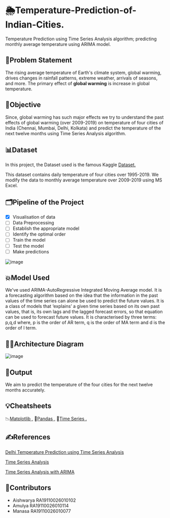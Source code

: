 # 🌦️Temperature-Prediction-of-Indian-Cities.
Temperature Prediction using Time Series Analysis algorithm; predicting monthly average temperature using ARIMA model.

## 💭Problem Statement 
The rising average temperature of Earth's climate system, global warming, drives changes in rainfall patterns, extreme weather, arrivals of seasons, and more. 
The primary effect of **global warming** is increase in global temperature.

## 🎯Objective
Since, global warming has such major effects we try to understand the past effects of global warming (over 2009-2019) on temperature of four cities of India (Chennai, Mumbai, Delhi, Kolkata) and predict the temperature of the next twelve months using Time Series Analysis algorithm.

## 📊Dataset
In this project, the Dataset used is the famous Kaggle [Dataset.](https://www.kaggle.com/riturajsaha/temperature-of-different-cities-of-india)

This dataset contains daily temperature of four cities over 1995-2019. We modify the data to monthly average temperature over 2009-2019 using MS Excel.

## 🗂️Pipeline of the Project
- [X] Visualisation of data
- [ ] Data Preprocessing
- [ ] Establish the appropriate model
- [ ] Identify the optimal order
- [ ] Train the model
- [ ] Test the model
- [ ] Make predictions

![image](https://user-images.githubusercontent.com/72320197/135301275-a6006090-604c-4ae9-918d-4199cd76ed8b.png)


## 💥Model Used
We've used ARIMA-AutoRegressive Integrated Moving Average model.
It is a forecasting algorithm based on the idea that the information in the past values of the time series can alone be used to predict the future values.
It is a class of models that ‘explains’ a given time series based on its own past values, that is, its own lags and the lagged forecast errors, so that equation can be used to forecast future values.
It is characterised by three terms: p,q,d where, p is the order of AR term, q is the order of MA term and d is the order of I term.

## 👩‍💻Architecture Diagram

![image](https://user-images.githubusercontent.com/72320197/135296708-e030d006-65a6-443d-81df-3a579c85ec32.png)

## 🚩Output
We aim to predict the temperature of the four cities for the next twelve months accurately.

## 💡Cheatsheets
📉[Matplotlib ,](https://www.datacamp.com/community/blog/python-matplotlib-cheat-sheet)
🐼[Pandas ,](https://www.datacamp.com/community/blog/python-pandas-cheat-sheet)
📆[Time Series .](https://math.bju.edu/media/bju-math-division/bju-math-department/math-courses/ma-415/time-series_both.pdf)


## ✍️References
[Delhi Temperature Prediction using Time Series Analysis](https://github.com/KlrShaK/Delhi-Temperature-Prediction-Time-Series-data)

[Time Series Analysis](https://github.com/ParthPathak27/Time-Series-Analysis-and-Forecasting)

[Time Series Analysis with ARIMA](https://github.com/gmonaci/ARIMA)

## 📝Contributors

- Aishwarya RA19110026010102
- Amulya RA19110026010114
- Manasa RA19110026010077
